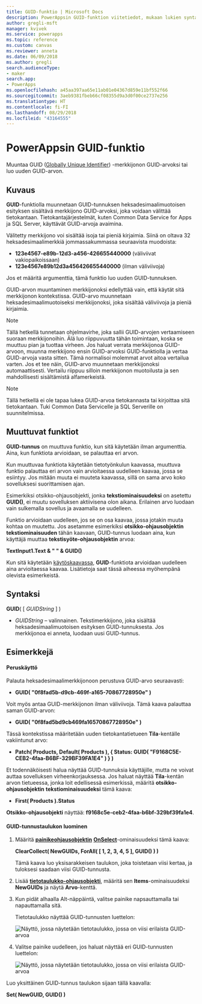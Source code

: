 ```yaml
---
title: GUID-funktio | Microsoft Docs
description: PowerAppsin GUID-funktion viitetiedot, mukaan lukien syntaksi
author: gregli-msft
manager: kvivek
ms.service: powerapps
ms.topic: reference
ms.custom: canvas
ms.reviewer: anneta
ms.date: 06/09/2018
ms.author: gregli
search.audienceType:
- maker
search.app:
- PowerApps
ms.openlocfilehash: a45aa397aa65e11ab01e04367d859e11bf552f66
ms.sourcegitcommit: 3aeb9381fbeb66cf08355d9a3d0f00ce2737e256
ms.translationtype: HT
ms.contentlocale: fi-FI
ms.lasthandoff: 08/29/2018
ms.locfileid: "43164555"
---
```

# <a name="guid-function-in-powerapps"></a>PowerAppsin GUID-funktio
Muuntaa GUID ([Globally Unique Identifier](https://en.wikipedia.org/wiki/Universally_unique_identifier)) -merkkijonon GUID-arvoksi tai luo uuden GUID-arvon.

## <a name="description"></a>Kuvaus
**GUID**-funktiolla muunnetaan GUID-tunnuksen heksadesimaalimuotoisen esityksen sisältävä merkkijono GUID-arvoksi, joka voidaan välittää tietokantaan. Tietokantajärjestelmät, kuten Common Data Service for Apps ja SQL Server, käyttävät GUID-arvoja avaimina.

Välitetty merkkijono voi sisältää isoja tai pieniä kirjaimia. Siinä on oltava 32 heksadesimaalimerkkiä jommassakummassa seuraavista muodoista:

- **123e4567-e89b-12d3-a456-426655440000** (väliviivat vakiopaikoissaan)
- **123e4567e89b12d3a456426655440000** (ilman väliviivoja)

Jos et määritä argumenttia, tämä funktio luo uuden GUID-tunnuksen.

GUID-arvon muuntaminen merkkijonoksi edellyttää vain, että käytät sitä merkkijonon kontekstissa. GUID-arvo muunnetaan heksadesimaalimuotoiseksi merkkijonoksi, joka sisältää väliviivoja ja pieniä kirjaimia. 

> [!NOTE]
> Tällä hetkellä tunnetaan ohjelmavirhe, joka sallii GUID-arvojen vertaamiseen suoraan merkkijonoihin.  Älä luo riippuvuutta tähän toimintaan, koska se muuttuu pian ja tuottaa virheen.  Jos haluat verrata merkkijonoa GUID-arvoon, muunna merkkijono ensin GUID-arvoksi GUID-funktiolla ja vertaa GUID-arvoja vasta sitten.  Tämä normalisoi molemmat arvot aitoa vertailua varten.  Jos et tee näin, GUID-arvo muunnetaan merkkijonoksi automaattisesti. Vertailu riippuu silloin merkkijonon muotoilusta ja sen mahdollisesti sisältämistä alfamerkeistä.

> [!NOTE]
> Tällä hetkellä ei ole tapaa lukea GUID-arvoa tietokannasta tai kirjoittaa sitä tietokantaan.  Tuki Common Data Servicelle ja SQL Serverille on suunnitelmissa. 

## <a name="volatile-functions"></a>Muuttuvat funktiot
**GUID-tunnus** on muuttuva funktio, kun sitä käytetään ilman argumenttia. Aina, kun funktiota arvioidaan, se palauttaa eri arvon.  

Kun muuttuvaa funktiota käytetään tietotyönkulun kaavassa, muuttuva funktio palauttaa eri arvon vain arvioitaessa uudelleen kaavaa, jossa se esiintyy. Jos mitään muuta ei muuteta kaavassa, sillä on sama arvo koko sovelluksesi suorittamisen ajan.

Esimerkiksi otsikko-ohjausobjekti, jonka **tekstiominaisuudeksi** on asetettu **GUID()**, ei muutu sovelluksen aktiivisena olon aikana. Erilainen arvo luodaan vain sulkemalla sovellus ja avaamalla se uudelleen.

Funktio arvioidaan uudelleen, jos se on osa kaavaa, jossa jotakin muuta kohtaa on muutettu. Jos asetamme esimerkiksi **otsikko-ohjausobjektin** **tekstiominaisuuden** tähän kaavaan, GUID-tunnus luodaan aina, kun käyttäjä muuttaa **tekstisyöte-ohjausobjektin** arvoa:

**TextInput1.Text & " " & GUID()**

Kun sitä käytetään [käytöskaavassa](../working-with-formulas-in-depth.md), **GUID**-funktiota arvioidaan uudelleen aina arvioitaessa kaavaa. Lisätietoja saat tässä aiheessa myöhempänä olevista esimerkeistä.

## <a name="syntax"></a>Syntaksi
**GUID**( [ *GUIDString* ] )


* *GUIDString* – valinnainen.  Tekstimerkkijono, joka sisältää heksadesimaalimuotoisen esityksen GUID-tunnuksesta. Jos merkkijonoa ei anneta, luodaan uusi GUID-tunnus.

## <a name="examples"></a>Esimerkkejä

#### <a name="basic-usage"></a>Peruskäyttö

Palauta heksadesimaalimerkkijonoon perustuva GUID-arvo seuraavasti:

* **GUID( "0f8fad5b-d9cb-469f-a165-70867728950e" )**

Voit myös antaa GUID-merkkijonon ilman väliviivoja. Tämä kaava palauttaa saman GUID-arvon:

* **GUID( "0f8fad5bd9cb469fa16570867728950e" )**

Tässä kontekstissa määritetään uuden tietokantatietueen **Tila**-kentälle vakiintunut arvo:

* **Patch( Products, Default( Products ), { Status: GUID( "F9168C5E-CEB2-4faa-B6BF-329BF39FA1E4" ) } )**

Et todennäköisesti halua näyttää GUID-tunnuksia käyttäjille, mutta ne voivat auttaa sovelluksen virheenkorjauksessa. Jos haluat näyttää **Tila**-kentän arvon tietueessa, jonka loit edellisessä esimerkissä, määritä **otsikko-ohjausobjektin** **tekstiominaisuudeksi** tämä kaava:

* **First( Products ).Status**

**Otsikko-ohjausobjekti** näyttää: **f9168c5e-ceb2-4faa-b6bf-329bf39fa1e4**.

#### <a name="create-a-table-of-guids"></a>GUID-tunnustaulukon luominen

1. Määritä **[painikeohjausobjektin](../controls/control-button.md)** **[OnSelect](../controls/properties-core.md)**-ominaisuudeksi tämä kaava:

    **ClearCollect( NewGUIDs, ForAll( [ 1, 2, 3, 4, 5 ], GUID() ) )**

    Tämä kaava luo yksisarakkeisen taulukon, joka toistetaan viisi kertaa, ja tuloksesi saadaan viisi GUID-tunnusta.

1. Lisää **[tietotaulukko-ohjausobjekti](../controls/control-data-table.md)**, määritä sen **Items**-ominaisuudeksi **NewGUIDs** ja näytä **Arvo**-kenttä.

1. Kun pidät alhaalla Alt-näppäintä, valitse painike napsauttamalla tai napauttamalla sitä.

    Tietotaulukko näyttää GUID-tunnusten luettelon:

    ![Näyttö, jossa näytetään tietotaulukko, jossa on viisi erilaista GUID-arvoa](media/function-guid/guid-collection-1.png)

1. Valitse painike uudelleen, jos haluat näyttää eri GUID-tunnusten luettelon:

    ![Näyttö, jossa näytetään tietotaulukko, jossa on viisi erilaista GUID-arvoa](media/function-guid/guid-collection-2.png)

Luo yksittäinen GUID-tunnus taulukon sijaan tällä kaavalla:

**Set( NewGUID, GUID() )**
